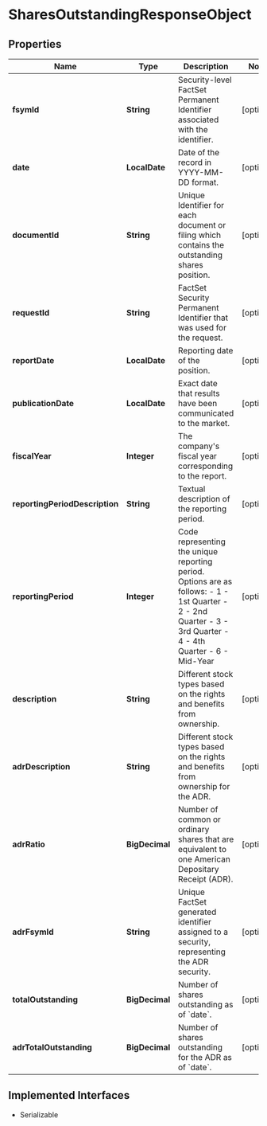 

# SharesOutstandingResponseObject


## Properties

Name | Type | Description | Notes
------------ | ------------- | ------------- | -------------
**fsymId** | **String** | Security-level FactSet Permanent Identifier associated with the identifier. |  [optional]
**date** | **LocalDate** | Date of the record in YYYY-MM-DD format. |  [optional]
**documentId** | **String** | Unique Identifier for each document or filing which contains the outstanding shares position. |  [optional]
**requestId** | **String** | FactSet Security Permanent Identifier that was used for the request. |  [optional]
**reportDate** | **LocalDate** | Reporting date of the position. |  [optional]
**publicationDate** | **LocalDate** | Exact date that results have been communicated to the market. |  [optional]
**fiscalYear** | **Integer** | The company&#39;s fiscal year corresponding to the report. |  [optional]
**reportingPeriodDescription** | **String** | Textual description of the reporting period. |  [optional]
**reportingPeriod** | **Integer** | Code representing the unique reporting period. Options are as follows: - 1 - 1st Quarter - 2 - 2nd Quarter - 3 - 3rd Quarter - 4 - 4th Quarter - 6 - Mid-Year  |  [optional]
**description** | **String** | Different stock types based on the rights and benefits from ownership. |  [optional]
**adrDescription** | **String** | Different stock types based on the rights and benefits from ownership for the ADR. |  [optional]
**adrRatio** | **BigDecimal** | Number of common or ordinary shares that are equivalent to one American Depositary Receipt (ADR). |  [optional]
**adrFsymId** | **String** | Unique FactSet generated identifier assigned to a security, representing the ADR security. |  [optional]
**totalOutstanding** | **BigDecimal** | Number of shares outstanding as of &#x60;date&#x60;. |  [optional]
**adrTotalOutstanding** | **BigDecimal** | Number of shares outstanding for the ADR as of &#x60;date&#x60;. |  [optional]


## Implemented Interfaces

* Serializable


